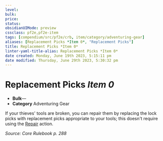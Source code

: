 ```yaml
---
level:
bulk:
price:
status:
obsidianUIMode: preview
cssclass: pf2e,pf2e-item
tags: [compendium/src/pf2e/crb, item/category/adventuring-gear]
aliases: [Replacement Picks *Item 0*, "Replacement Picks"]
title: Replacement Picks *Item 0*
linter-yaml-title-alias: Replacement Picks *Item 0*
date created: Monday, June 19th 2023, 5:15:11 pm
date modified: Thursday, June 29th 2023, 5:30:32 pm
---
```


# Replacement Picks *Item 0*

- **Bulk**—
- **Category** Adventuring Gear

If your thieves' tools are broken, you can repair them by replacing the lock picks with replacement picks appropriate to your tools; this doesn't require using the [Repair](rules/actions/repair.md) action.

*Source: Core Rulebook p. 288*
